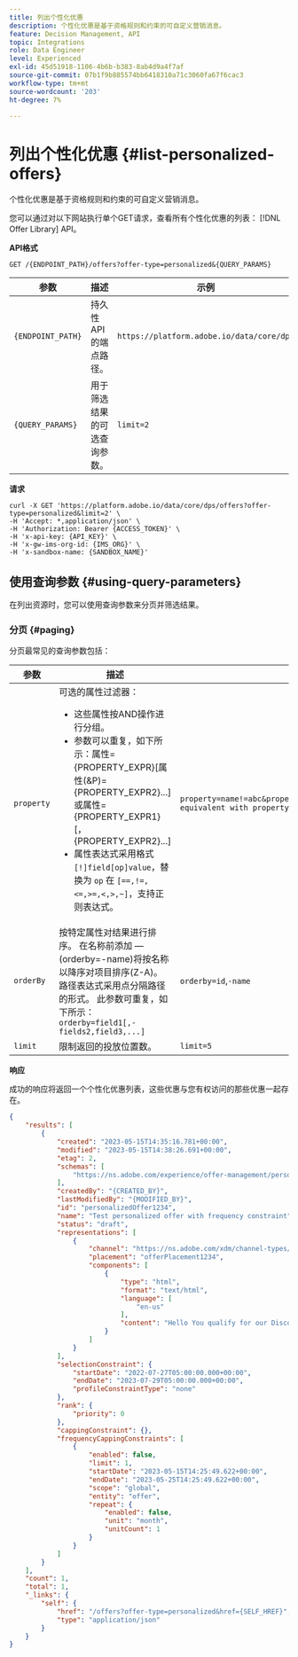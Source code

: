 ```yaml
---
title: 列出个性化优惠
description: 个性化优惠是基于资格规则和约束的可自定义营销消息。
feature: Decision Management, API
topic: Integrations
role: Data Engineer
level: Experienced
exl-id: 45d51918-1106-4b6b-b383-8ab4d9a4f7af
source-git-commit: 07b1f9b885574bb6418310a71c3060fa67f6cac3
workflow-type: tm+mt
source-wordcount: '203'
ht-degree: 7%

---
```



# 列出个性化优惠 {#list-personalized-offers}

个性化优惠是基于资格规则和约束的可自定义营销消息。

您可以通过对以下网站执行单个GET请求，查看所有个性化优惠的列表： [!DNL Offer Library] API。

**API格式**

```http
GET /{ENDPOINT_PATH}/offers?offer-type=personalized&{QUERY_PARAMS}
```

| 参数 | 描述 | 示例 |
| --------- | ----------- | ------- |
| `{ENDPOINT_PATH}` | 持久性API的端点路径。 | `https://platform.adobe.io/data/core/dps` |
| `{QUERY_PARAMS}` | 用于筛选结果的可选查询参数。 | `limit=2` |

**请求**

```shell
curl -X GET 'https://platform.adobe.io/data/core/dps/offers?offer-type=personalized&limit=2' \
-H 'Accept: *,application/json' \
-H 'Authorization: Bearer {ACCESS_TOKEN}' \
-H 'x-api-key: {API_KEY}' \
-H 'x-gw-ims-org-id: {IMS_ORG}' \
-H 'x-sandbox-name: {SANDBOX_NAME}'
```

## 使用查询参数 {#using-query-parameters}

在列出资源时，您可以使用查询参数来分页并筛选结果。

### 分页 {#paging}

分页最常见的查询参数包括：

| 参数 | 描述 | 示例 |
| --------- | ----------- | ------- |
| `property` | 可选的属性过滤器： <ul><li>这些属性按AND操作进行分组。</li><li>参数可以重复，如下所示：属性={PROPERTY_EXPR}[属性(&amp;P)={PROPERTY_EXPR2}...] 或属性={PROPERTY_EXPR1}[，{PROPERTY_EXPR2}...]</li><li>属性表达式采用格式 `[!]field[op]value`，替换为 `op` 在 `[==,!=,<=,>=,<,>,~]`，支持正则表达式。</li></ul> | `property=name!=abc&property=id~.*1234.*&property=description equivalent with property=name!=abc,id~.*1234.*,description.` |
| `orderBy` | 按特定属性对结果进行排序。 在名称前添加 — (orderby=-name)将按名称以降序对项目排序(Z-A)。 路径表达式采用点分隔路径的形式。 此参数可重复，如下所示： `orderby=field1[,-fields2,field3,...]` | `orderby=id`,`-name` |
| `limit` | 限制返回的投放位置数。 | `limit=5` |

**响应**

成功的响应将返回一个个性化优惠列表，这些优惠与您有权访问的那些优惠一起存在。

```json
{
    "results": [
        {
            "created": "2023-05-15T14:35:16.781+00:00",
            "modified": "2023-05-15T14:38:26.691+00:00",
            "etag": 2,
            "schemas": [
                "https://ns.adobe.com/experience/offer-management/personalized-offer;version=0.15"
            ],
            "createdBy": "{CREATED_BY}",
            "lastModifiedBy": "{MODIFIED_BY}",
            "id": "personalizedOffer1234",
            "name": "Test personalized offer with frequency constraint",
            "status": "draft",
            "representations": [
                {
                    "channel": "https://ns.adobe.com/xdm/channel-types/web",
                    "placement": "offerPlacement1234",
                    "components": [
                        {
                            "type": "html",
                            "format": "text/html",
                            "language": [
                                "en-us"
                            ],
                            "content": "Hello You qualify for our Discount of 60%"
                        }
                    ]
                }
            ],
            "selectionConstraint": {
                "startDate": "2022-07-27T05:00:00.000+00:00",
                "endDate": "2023-07-29T05:00:00.000+00:00",
                "profileConstraintType": "none"
            },
            "rank": {
                "priority": 0
            },
            "cappingConstraint": {},
            "frequencyCappingConstraints": [
                {
                    "enabled": false,
                    "limit": 1,
                    "startDate": "2023-05-15T14:25:49.622+00:00",
                    "endDate": "2023-05-25T14:25:49.622+00:00",
                    "scope": "global",
                    "entity": "offer",
                    "repeat": {
                        "enabled": false,
                        "unit": "month",
                        "unitCount": 1
                    }
                }
            ]
        }
    ],
    "count": 1,
    "total": 1,
    "_links": {
        "self": {
            "href": "/offers?offer-type=personalized&href={SELF_HREF}",
            "type": "application/json"
        }
    }
}
```
